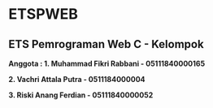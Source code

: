 # ETSPWEB
## ETS Pemrograman Web C - Kelompok
**Anggota : 1. Muhammad Fikri Rabbani - 05111840000165**

   **2. Vachri Attala Putra - 0511184000004**
            
   **3. Riski Anang Ferdian - 05111840000052**



